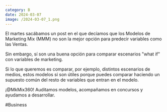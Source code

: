 ```yaml
--- 
category: B 
date: 2024-03-07 
image: /2024-03-07_1.png 
--- 
```


El martes sacábamos un post en el que decíamos que los Modelos de Marketing Mix (MMM) no son la mejor opción para predecir variables como las Ventas. 

Sin embargo, sí son una buena opción para comparar escenarios "what if" con variables de marketing.

Si lo que queremos es comparar, por ejemplo, distintos escenarios de medios, estos modelos sí son útiles porque puedes comparar haciendo un supuesto común del resto de variables que entran en el modelo.  

¡@MkMix360! Auditamos modelos, acompañamos en concursos y ayudamos a desarrollar. 

#Business